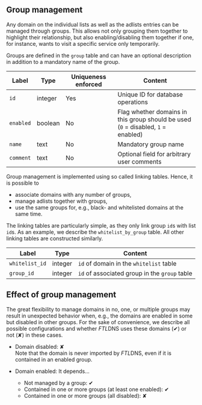 ## Group management
Any domain on the individual lists as well as the adlists entries can be managed through groups. This allows not only grouping them together to highlight their relationship, but also enabling/disabling them together if one, for instance, wants to visit a specific service only temporarily.

Groups are defined in the `group` table and can have an optional description in addition to a mandatory name of the group.

Label | Type | Uniqueness enforced | Content
----- | ---- | ------------------- | --------
`id` | integer | Yes | Unique ID for database operations
`enabled` | boolean | No | Flag whether domains in this group should be used<br>(`0` = disabled, `1` = enabled)
`name` | text | No | Mandatory group name
`comment` | text | No | Optional field for arbitrary user comments

Group management is implemented using so called linking tables. Hence, it is possible to
- associate domains with any number of groups,
- manage adlists together with groups,
- use the same groups for, e.g., black- and whitelisted domains at the same time.

The linking tables are particularly simple, as they only link group `id`s with list `id`s. As an example, we describe the `whitelist_by_group` table. All other linking tables are constructed similarly.

Label | Type | Content
----- | ---- | -------
`whitelist_id` | integer | `id` of domain in the `whitelist` table
`group_id` | integer | `id` of associated group in the `group` table

## Effect of group management
The great flexibility to manage domains in no, one, or multiple groups may result in unexpected behavior when, e.g., the domains are enabled in some but disabled in other groups. For the sake of convenience, we describe all possible configurations and whether *FTL*DNS uses these domains (&#10004;) or not (&#10008;) in these cases.

- Domain disabled: &#10008;<br>Note that the domain is never imported by *FTL*DNS, even if it is contained in an enabled group.

- Domain enabled: It depends...
    - Not managed by a group: &#10004;
    - Contained in one or more groups (at least one enabled): &#10004;
    - Contained in one or more groups (all disabled): &#10008;
